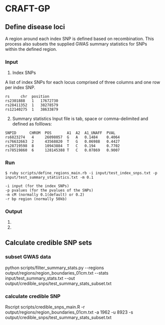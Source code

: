# CRAFT-GP

## Define disease loci
A region around each index SNP is defined based on recombination. This process also subsets the
supplied GWAS summary statistics for SNPs within the defined region.

### Input

1. Index SNPs

A list of index SNPs for each locus comprised of three columns and one row per index SNP.

```
rs	   chr	position
rs2301888   1	17672730
rs28411352  1	38278579
rs12140275  1	38633879

```

2. Summary statistics
Input file is tab, space or comma-delimited and defined as folllows:

```
SNPID	   CHROM  POS       A1	A2  A1_UNAFF  PVAL
rs6823274   4	  26098057  G   A   0.1484    0.4064
rs76632663  2	  43568820  T   G   0.06988   0.4427
rs28719598  8	  10943884  T   C   0.194     0.7702
rs78519860  6	  128145388 T   C   0.07869   0.9007
```
 
### Run

```
$ ruby scripts/define_regions_main.rb -i input/test_index_snps.txt -p input/test_summary_statistics.txt -m 0.1

-i input (for the index SNPs)
-p pvalues (for the pvalues of the SNPs)
-m cM (normally 0.1(default) or 0.2)
-r bp region (normally 50kb)

```

### Output

1.
2.

## Calculate credible SNP sets

### subset GWAS data
python scripts/filter_summary_stats.py --regions output/regions/region_boundaries_01cm.txt --stats input/test_summary_stats.txt --out output/credible_snps/test_summary_stats_subset.txt

### calculate credible SNP
Rscript scripts/credible_snps_main.R -r output/regions/region_boundaries_01cm.txt -a 1962 -u 8923 -s output/credible_snps/test_summary_stats_subset.txt

